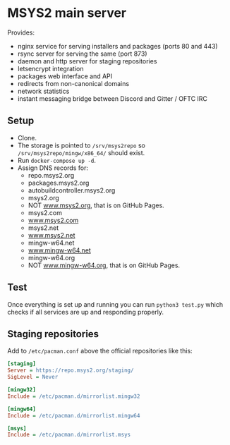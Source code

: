 # MSYS2 main server

Provides:

* nginx service for serving installers and packages (ports 80 and 443)
* rsync server for serving the same (port 873)
* daemon and http server for staging repositories
* letsencrypt integration
* packages web interface and API
* redirects from non-canonical domains
* network statistics
* instant messaging bridge between Discord and Gitter / OFTC IRC


## Setup

* Clone.
* The storage is pointed to `/srv/msys2repo` so `/srv/msys2repo/mingw/x86_64/` should exist.
* Run `docker-compose up -d`.
* Assign DNS records for:
  * repo.msys2.org
  * packages.msys2.org
  * autobuildcontroller.msys2.org
  * msys2.org
  * NOT www.msys2.org, that is on GitHub Pages.
  * msys2.com
  * www.msys2.com
  * msys2.net
  * www.msys2.net
  * mingw-w64.net
  * www.mingw-w64.net
  * mingw-w64.org
  * NOT www.mingw-w64.org, that is on GitHub Pages.


## Test

Once everything is set up and running you can run `python3 test.py` which checks if all services are up and responding properly.


## Staging repositories

Add to `/etc/pacman.conf` above the official repositories like this:

```ini
[staging]
Server = https://repo.msys2.org/staging/
SigLevel = Never

[mingw32]
Include = /etc/pacman.d/mirrorlist.mingw32

[mingw64]
Include = /etc/pacman.d/mirrorlist.mingw64

[msys]
Include = /etc/pacman.d/mirrorlist.msys
```
